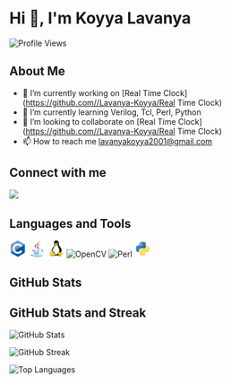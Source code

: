 # Hi 👋, I'm Koyya Lavanya 

![Profile Views](https://komarev.com/ghpvc/?username=/LavanyaKoyya/&label=Profile%20views&color=0e75b6&style=flat)

## About Me

- 🔭 I’m currently working on [Real Time Clock](https://github.com//Lavanya-Koyya/Real Time Clock)
- 🌱 I’m currently learning Verilog, Tcl, Perl, Python
- 👯 I’m looking to collaborate on [Real Time Clock](https://github.com//Lavanya-Koyya/Real Time Clock)
- 📫 How to reach me [lavanyakoyya2001@gmail.com](mailto:lavanyakoyya2001@gmail.com)

## Connect with me

[<img src="https://raw.githubusercontent.com/rahuldkjain/github-profile-readme-generator/master/src/images/icons/Social/linked-in-alt.svg" width="20">](https://www.linkedin.com/in/lavanya-koyya/)

## Languages and Tools

<img src="https://raw.githubusercontent.com/devicons/devicon/master/icons/c/c-original.svg" width="30" height="30" alt="C"> <img src="https://raw.githubusercontent.com/devicons/devicon/master/icons/java/java-original.svg" width="30" height="30" alt="Java"> <img src="https://raw.githubusercontent.com/devicons/devicon/master/icons/linux/linux-original.svg" width="30" height="30" alt="Linux"> <img src="https://www.vectorlogo.zone/logos/opencv/opencv-icon.svg" width="30" height="30" alt="OpenCV"> <img src="https://api.iconify.design/logos-perl.svg" width="30" height="30" alt="Perl"> <img src="https://raw.githubusercontent.com/devicons/devicon/master/icons/python/python-original.svg" width="30" height="30" alt="Python">

## GitHub Stats

## GitHub Stats and Streak

<p align="left">
  <img src="https://github-readme-stats.vercel.app/api/?username=Lavanya-Koyya&show_icons=true&locale=en" alt="GitHub Stats" width="45%">
</p>

<p align="left">
  <img src="https://github-readme-streak-stats.herokuapp.com/?user=Lavanya-Koyya" alt="GitHub Streak" width="45%">
</p>

<p align="left">
  <img src="https://github-readme-stats.vercel.app/api/top-langs/?username=Lavanya-Koyya&show_icons=true&locale=en&layout=compact" alt="Top Languages" width="45%">
</p>
